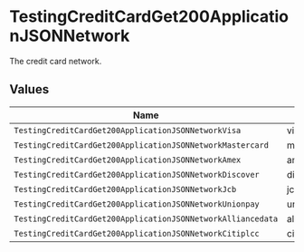 # TestingCreditCardGet200ApplicationJSONNetwork

The credit card network.


## Values

| Name                                                        | Value                                                       |
| ----------------------------------------------------------- | ----------------------------------------------------------- |
| `TestingCreditCardGet200ApplicationJSONNetworkVisa`         | visa                                                        |
| `TestingCreditCardGet200ApplicationJSONNetworkMastercard`   | mastercard                                                  |
| `TestingCreditCardGet200ApplicationJSONNetworkAmex`         | amex                                                        |
| `TestingCreditCardGet200ApplicationJSONNetworkDiscover`     | discover                                                    |
| `TestingCreditCardGet200ApplicationJSONNetworkJcb`          | jcb                                                         |
| `TestingCreditCardGet200ApplicationJSONNetworkUnionpay`     | unionpay                                                    |
| `TestingCreditCardGet200ApplicationJSONNetworkAlliancedata` | alliancedata                                                |
| `TestingCreditCardGet200ApplicationJSONNetworkCitiplcc`     | citiplcc                                                    |